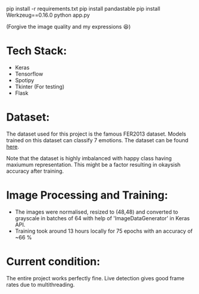 pip install -r requirements.txt
pip install pandastable
pip install Werkzeug==0.16.0
python app.py


(Forgive the image quality and my expressions 😆)


# Tech Stack:
- Keras
- Tensorflow
- Spotipy
- Tkinter (For testing)
- Flask

# Dataset:
The dataset used for this project is the famous FER2013 dataset. Models trained on this dataset can classify 7 emotions. The dataset can be found <a href = "https://www.kaggle.com/msambare/fer2013">here</a>.

Note that the dataset is highly imbalanced with happy class having maxiumum representation. This might be a factor resulting in okaysish accuracy after training.


# Image Processing and Training:
- The images were normalised, resized to (48,48) and converted to grayscale in batches of 64 with help of 'ImageDataGenerator' in Keras API.
- Training took around 13 hours locally for 75 epochs with an accuracy of ~66 %

# Current condition:
The entire project works perfectly fine. Live detection gives good frame rates due to multithreading.



